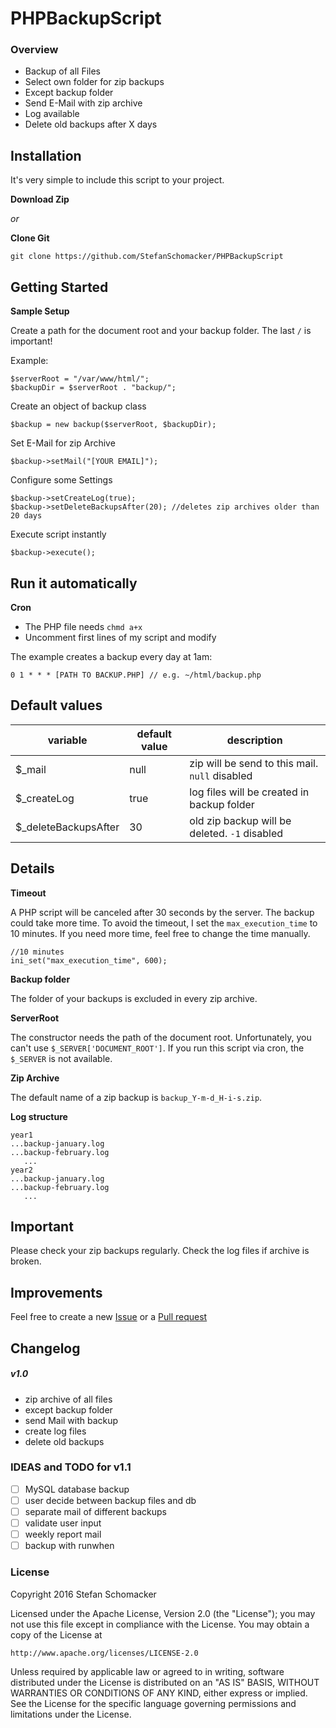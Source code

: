 # PHPBackupScript

### Overview
* Backup of all Files
* Select own folder for zip backups
* Except backup folder
* Send E-Mail with zip archive
* Log available
* Delete old backups after X days


## Installation
It's very simple to include this script to your project.

**Download Zip**

_or_

**Clone Git**

```
git clone https://github.com/StefanSchomacker/PHPBackupScript
```

## Getting Started
**Sample Setup**

Create a path for the document root and your backup folder.
The last `/` is important!

Example:
```
$serverRoot = "/var/www/html/";
$backupDir = $serverRoot . "backup/";
```

Create an object of backup class

```
$backup = new backup($serverRoot, $backupDir);
```

Set E-Mail for zip Archive

```
$backup->setMail("[YOUR EMAIL]");
```

Configure some Settings

```
$backup->setCreateLog(true);
$backup->setDeleteBackupsAfter(20); //deletes zip archives older than 20 days
```

Execute script instantly

```
$backup->execute();
```

## Run it automatically
**Cron**

* The PHP file needs `chmd a+x`
* Uncomment first lines of my script and modify

The example creates a backup every day at 1am:

```
0 1 * * * [PATH TO BACKUP.PHP] // e.g. ~/html/backup.php
```

## Default values
variable | default value | description
------------ | ------------- | -------------
$_mail | null | zip will be send to this mail. `null` disabled
$_createLog | true | log files will be created in backup folder
$_deleteBackupsAfter | 30 | old zip backup will be deleted. `-1` disabled

## Details
**Timeout**

A PHP script will be canceled after 30 seconds by the server.
The backup could take more time.
To avoid the timeout, I set the `max_execution_time` to 10 minutes. 
If you need more time, feel free to change the time manually.
```
//10 minutes
ini_set("max_execution_time", 600);
```

**Backup folder**

The folder of your backups is excluded in every zip archive.

**ServerRoot**

The constructor needs the path of the document root.
Unfortunately, you can't use `$_SERVER['DOCUMENT_ROOT']`.
If you run this script via cron, the `$_SERVER` is not available.

**Zip Archive**

The default name of a zip backup is `backup_Y-m-d_H-i-s.zip`.

**Log structure**

```
year1
...backup-january.log
...backup-february.log
   ...
year2
...backup-january.log
...backup-february.log
   ...
```

## Important
Please check your zip backups regularly.
Check the log files if archive is broken.

## Improvements
Feel free to create a new
[Issue](https://github.com/StefanSchomacker/PHPBackupScript/issues) or a 
[Pull request](https://github.com/StefanSchomacker/PHPBackupScript/pulls)


## Changelog

##### v1.0
* zip archive of all files
* except backup folder
* send Mail with backup
* create log files
* delete old backups

### IDEAS and TODO for v1.1
- [ ] MySQL database backup
- [ ] user decide between backup files and db
- [ ] separate mail of different backups
- [ ] validate user input
- [ ] weekly report mail
- [ ] backup with runwhen

### License

Copyright 2016 Stefan Schomacker

Licensed under the Apache License, Version 2.0 (the "License");
you may not use this file except in compliance with the License.
You may obtain a copy of the License at

    http://www.apache.org/licenses/LICENSE-2.0

Unless required by applicable law or agreed to in writing, software
distributed under the License is distributed on an "AS IS" BASIS,
WITHOUT WARRANTIES OR CONDITIONS OF ANY KIND, either express or implied.
See the License for the specific language governing permissions and
limitations under the License.
